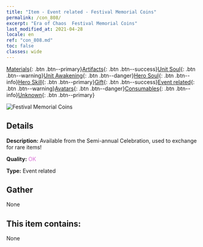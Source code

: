```yaml
---
title: "Item - Event related - Festival Memorial Coins"
permalink: /con_808/
excerpt: "Era of Chaos  Festival Memorial Coins"
last_modified_at: 2021-04-28
locale: en
ref: "con_808.md"
toc: false
classes: wide
---
```

 [Materials](/Items/){: .btn .btn--primary}[Artifacts](/Items/Artifacts/){: .btn .btn--success}[Unit Soul](/Items/UnitSoul/){: .btn .btn--warning}[Unit Awakening](/Items/UnitAwakening/){: .btn .btn--danger}[Hero Soul](/Items/HeroSoul/){: .btn .btn--info}[Hero Skill](/Items/HeroSkill/){: .btn .btn--primary}[Gift](/Items/Gift/){: .btn .btn--success}[Event related](/Items/Events/){: .btn .btn--warning}[Avatars](/Items/Avatars/){: .btn .btn--danger}[Consumables](/Items/Consumables/){: .btn .btn--info}[Unknown](/Items/Unknown/){: .btn .btn--primary}

 ![Festival Memorial Coins](/images/t/i_3066.png)

## Details
 **Description:** Available from the Semi-annual Celebration, used to exchange for rare items!

 **Quality:** <span style="color: #DA70D6">OK</span>

 **Type:** Event related

## Gather

  None

## This item contains:

  None

